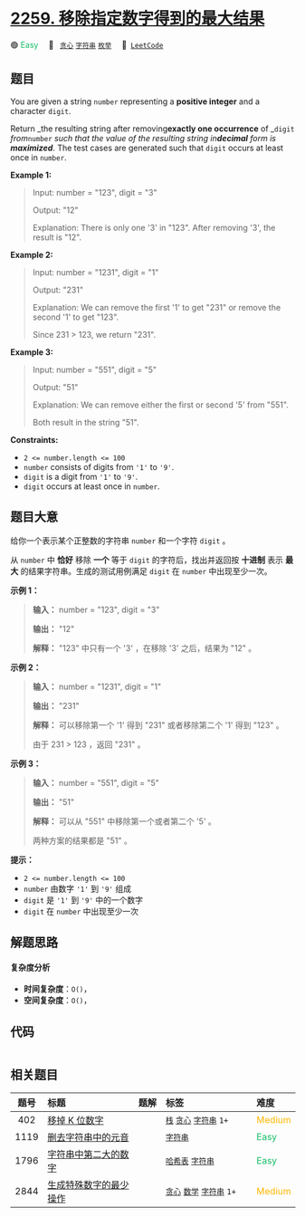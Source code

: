 # [2259. 移除指定数字得到的最大结果](https://leetcode.com/problems/remove-digit-from-number-to-maximize-result)

🟢 <font color=#15bd66>Easy</font>&emsp; 🔖&ensp; [`贪心`](/leetcode/outline/tag/greedy.md) [`字符串`](/leetcode/outline/tag/string.md) [`枚举`](/leetcode/outline/tag/enumeration.md)&emsp; 🔗&ensp;[`LeetCode`](https://leetcode.com/problems/remove-digit-from-number-to-maximize-result)


## 题目

You are given a string `number` representing a **positive integer** and a
character `digit`.

Return _the resulting string after removing**exactly one occurrence** of
_`digit` _from_`number` _such that the value of the resulting string
in**decimal** form is **maximized**_. The test cases are generated such that
`digit` occurs at least once in `number`.



**Example 1:**

> Input: number = "123", digit = "3"
> 
> Output: "12"
> 
> Explanation: There is only one '3' in "123". After removing '3', the result is "12".

**Example 2:**

> Input: number = "1231", digit = "1"
> 
> Output: "231"
> 
> Explanation: We can remove the first '1' to get "231" or remove the second '1' to get "123".
> 
> Since 231 > 123, we return "231".

**Example 3:**

> Input: number = "551", digit = "5"
> 
> Output: "51"
> 
> Explanation: We can remove either the first or second '5' from "551".
> 
> Both result in the string "51".

**Constraints:**

  * `2 <= number.length <= 100`
  * `number` consists of digits from `'1'` to `'9'`.
  * `digit` is a digit from `'1'` to `'9'`.
  * `digit` occurs at least once in `number`.


## 题目大意

给你一个表示某个正整数的字符串 `number` 和一个字符 `digit` 。

从 `number` 中 **恰好** 移除 **一个** 等于 `digit` 的字符后，找出并返回按 **十进制** 表示 **最大**
的结果字符串。生成的测试用例满足 `digit` 在 `number` 中出现至少一次。



**示例 1：**

> 
> 
> 
> 
> 
> **输入：** number = "123", digit = "3"
> 
> **输出：** "12"
> 
> **解释：** "123" 中只有一个 '3' ，在移除 '3' 之后，结果为 "12" 。
> 
> 

**示例 2：**

> 
> 
> 
> 
> 
> **输入：** number = "1231", digit = "1"
> 
> **输出：** "231"
> 
> **解释：** 可以移除第一个 '1' 得到 "231" 或者移除第二个 '1' 得到 "123" 。
> 
> 由于 231 > 123 ，返回 "231" 。
> 
> 

**示例 3：**

> 
> 
> 
> 
> 
> **输入：** number = "551", digit = "5"
> 
> **输出：** "51"
> 
> **解释：** 可以从 "551" 中移除第一个或者第二个 '5' 。
> 
> 两种方案的结果都是 "51" 。
> 
> 



**提示：**

  * `2 <= number.length <= 100`
  * `number` 由数字 `'1'` 到 `'9'` 组成
  * `digit` 是 `'1'` 到 `'9'` 中的一个数字
  * `digit` 在 `number` 中出现至少一次


## 解题思路

#### 复杂度分析

- **时间复杂度**：`O()`，
- **空间复杂度**：`O()`，

## 代码

```javascript

```

## 相关题目

| 题号 | 标题 | 题解 | 标签 | 难度 |
| :------: | :------ | :------: | :------ | :------ |
| 402 | [移掉 K 位数字](https://leetcode.com/problems/remove-k-digits) |  |  [`栈`](/leetcode/outline/tag/stack.md) [`贪心`](/leetcode/outline/tag/greedy.md) [`字符串`](/leetcode/outline/tag/string.md) `1+` | <font color=#ffb800>Medium</font> |
| 1119 | [删去字符串中的元音](https://leetcode.com/problems/remove-vowels-from-a-string) |  |  [`字符串`](/leetcode/outline/tag/string.md) | <font color=#15bd66>Easy</font> |
| 1796 | [字符串中第二大的数字](https://leetcode.com/problems/second-largest-digit-in-a-string) |  |  [`哈希表`](/leetcode/outline/tag/hash-table.md) [`字符串`](/leetcode/outline/tag/string.md) | <font color=#15bd66>Easy</font> |
| 2844 | [生成特殊数字的最少操作](https://leetcode.com/problems/minimum-operations-to-make-a-special-number) |  |  [`贪心`](/leetcode/outline/tag/greedy.md) [`数学`](/leetcode/outline/tag/math.md) [`字符串`](/leetcode/outline/tag/string.md) `1+` | <font color=#ffb800>Medium</font> |

<style>
.blue {
    background-color: #096dd9;
    padding: 0.25rem 0.5rem;
    margin: 0;
    font-size: 0.85em;
    border-radius: 3px;
    color: white;
    font-weight: 500;
}
table th:first-of-type { width: 10%; }
table th:nth-of-type(2) { width: 35%; }
table th:nth-of-type(3) { width: 10%; }
table th:nth-of-type(4) { width: 35%; }
table th:nth-of-type(5) { width: 10%; }
</style>
